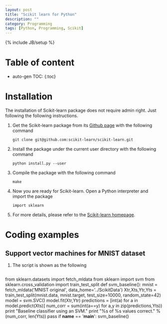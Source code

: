 ```yaml
---
layout: post
title: "Scikit learn for Python"
description: ""
category: Programming
tags: [Python, Programming, Scikit]
---
```

{% include JB/setup %}


# Table of content
* auto-gen TOC:
{:toc}

# Installation

The installation of Scikit-learn package does not require admin right. Just following the following instructions. 

1. Get the Scikit-learn package from its [Github page](https://github.com/scikit-learn/scikit-learn) with the following command

   `git clone git@github.com:scikit-learn/scikit-learn.git`

1. Install the package under the current user directory with the following command

   `python install.py --user`

1. Compile the package with the following command

   `make`

1. Now you are ready for Scikit-learn. Open a Python interpreter and import the package 

   `import sklearn`

1. For more details, please refer to the [Scikit-learn homepage](http://scikit-learn.org/stable/).

# Coding examples

## Support vector machines for MNIST dataset

1. The script is shown as the following
   ``` python
from sklearn.datasets import fetch_mldata
from sklearn import svm
from sklearn.cross_validation import train_test_split
def svm_baseline():
  mnist = fetch_mldata('MNIST original', data_home='../ScikitData')
  Xtr,Xts,Ytr,Yts = train_test_split(mnist.data, mnist.target, test_size=10000, random_state=42)
  model = svm.SVC()
  model.fit(Xtr,Ytr)
  predictions = [int(a) for a in model.predict(Xts)]
  num_corr = sum(int(a==y) for a,y in zip(predictions,Yts))
  print "Baseline classifier using an SVM."
  print "%s of %s values correct." % (num_corr, len(Yts))
  pass
if __name__ == '__main__':
  svm_baseline()
   ```